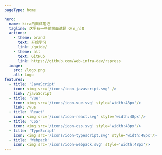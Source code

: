 ```yaml
---
pageType: home

hero:
  name: kira的面试笔记
  tagline: 这里有一些前端面试题 O(∩_∩)O
  actions:
    - theme: brand
      text: 开始学习
      link: /guide/
    - theme: alt
      text: GitHub
      link: https://github.com/web-infra-dev/rspress
  image:
    src: /logo.png
    alt: Logo
features:
  - title: 'JavaScript' 
    icon: <img src='/icons/icon-javascript.svg' />
    link: /javaScript
  - title: 'Vue' 
    icon: <img src='/icons/icon-vue.svg' style='width:48px'/>
    link: /vue
  - title: 'React'
    icon: <img src='/icons/icon-react.svg' style='width:48px'/>
  - title: 'CSS'
    icon: <img src='/icons/icon-css.svg' style='width:48px'/>
  - title: 'TypeScript'
    icon: <img src='/icons/icon-typescript.svg' style='width:48px'/>
  - title: 'Webpack'
    icon: <img src='/icons/icon-webpack.svg' style='width:48px'/>
---
```

